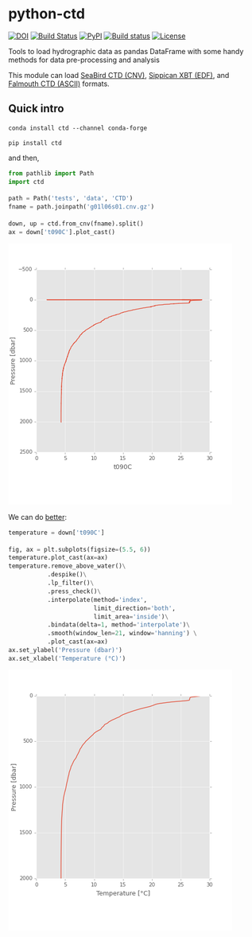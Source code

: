 # python-ctd

[![DOI](https://zenodo.org/badge/DOI/10.5281/zenodo.11396.svg)](https://doi.org/10.5281/zenodo.11396) [![Build Status](https://travis-ci.org/pyoceans/python-ctd.svg?branch=master)](https://travis-ci.org/pyoceans/python-ctd) [![PyPI](https://img.shields.io/pypi/v/ctd.svg?style=plastic)](https://pypi.python.org/pypi/ctd) [![Build status](https://ci.appveyor.com/api/projects/status/m1wxtsb8gpm96i53?svg=true)](https://ci.appveyor.com/project/ocefpaf/python-ctd) [![License](http://img.shields.io/badge/license-BSD--3--Clause-blue.svg?style=flat)](https://github.com/pyoceans/python-ctd/blob/master/LICENSE.txt)

Tools to load hydrographic data as pandas DataFrame with some handy methods for
data pre-processing and analysis

This module can load [SeaBird CTD (CNV)](http://www.seabird.com/software/SBEDataProcforWindows.htm),
[Sippican XBT (EDF)](http://www.sippican.com/),
and [Falmouth CTD (ASCII)](http://www.falmouth.com/) formats.

## Quick intro

```shell
conda install ctd --channel conda-forge
```

```shell
pip install ctd
```


and then,

```python
from pathlib import Path
import ctd

path = Path('tests', 'data', 'CTD')
fname = path.joinpath('g01l06s01.cnv.gz')

down, up = ctd.from_cnv(fname).split()
ax = down['t090C'].plot_cast()
```

![Bad Processing](https://raw.githubusercontent.com/pyoceans/python-ctd/master/docs/readme_01.png)

We can do [better](http://www.go-ship.org/Manual/McTaggart_et_al_CTD.pdf):

```python
temperature = down['t090C']

fig, ax = plt.subplots(figsize=(5.5, 6))
temperature.plot_cast(ax=ax)
temperature.remove_above_water()\
           .despike()\
           .lp_filter()\
           .press_check()\
           .interpolate(method='index',
                        limit_direction='both',
                        limit_area='inside')\
           .bindata(delta=1, method='interpolate')\
           .smooth(window_len=21, window='hanning') \
           .plot_cast(ax=ax)
ax.set_ylabel('Pressure (dbar)')
ax.set_xlabel('Temperature (°C)')
```

![Good Processing](https://raw.githubusercontent.com/pyoceans/python-ctd/master/docs/readme_02.png)
